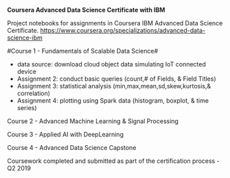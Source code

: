 **Coursera Advanced Data Science Certificate with IBM**

Project notebooks for assignments in Coursera IBM Advanced Data Science Certificate.
https://www.coursera.org/specializations/advanced-data-science-ibm

#Course 1 - Fundamentals of Scalable Data Science#

- data source: download cloud object data simulating IoT connected device
- Assignment 2: conduct basic queries (count,# of Fields, & Field Titles)
- Assignment 3: statistical analysis (min,max,mean,sd,skew,kurtosis,& correlation)
- Assignment 4: plotting using Spark data (histogram, boxplot, & time series)

Course 2 - Advanced Machine Learning & Signal Processing

Course 3 - Applied AI with DeepLearning

Course 4 - Advanced Data Science Capstone

Coursework completed and submitted as part of the certification process - Q2 2019
